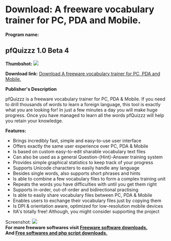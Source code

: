 # Download: A freeware vocabulary trainer for PC, PDA and Mobile.

**Program name:**

## pfQuizzz 1.0 Beta 4

  
**Thumbshot:** ![](http://www.freewarefiles.com/screenshot/pfquizzz_md.jpg)   
  
**Download link:** [Download A freeware vocabulary trainer for PC, PDA and Mobile.](http://freesoftwares.boysofts.com/PfQuizzz_program_46287.html)  
  


**Publisher's Description**  
  


pfQuizzz is a freeware vocabulary trainer for PC, PDA & Mobile. If you need to drill thousands of words to learn a foreign language, this tool is exactly what you are looking for! In just a few minutes a day you will make huge progress. Once you have managed to learn all the words pfQuizzz will help you retain your knowledge. 

**Features:**

  * Brings incredibly fast, simple and easy-to-use user interface 
  * Offers exactly the same user experience over PC, PDA & Mobile 
  * Is based on custom easy-to-edit sharable vocabulary text files 
  * Can also be used as a general Question-(Hint)-Answer training system 
  * Provides simple graphical statistics to keep track of your progress 
  * Supports Unicode characters to easily handle any language 
  * Besides single words, also supports short phrases and hints 
  * Is able to combine a few vocabulary files to form a complex training unit 
  * Repeats the words you have difficulties with until you get them right 
  * Supports in-order, out-of-order and bidirectional practising 
  * Is able to easily share vocabulary files between PC, PDA & Mobile 
  * Enables users to exchange their vocabulary files just by copying them 
  * Is DPI & orientation aware, optimized for low-resolution mobile devices 
  * ItA's totally free! Although, you might consider supporting the project 

  
  
Screenshot: ![](http://www.freewarefiles.com/screenshot/pfquizzz.jpg)   
**For more freeware softwares visit [Freeware software downloads.](http://freesoftwares.boysofts.com/)**   
**And [Free softwares and php script downloads.](http://www.boysofts.com/)**
